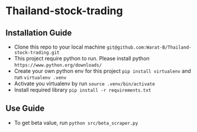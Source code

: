 # Thailand-stock-trading

## Installation Guide

- Clone this repo to your local machine `git@github.com:Warat-B/Thailand-stock-trading.git`
- This project require python to run. Please install python `https://www.python.org/downloads/`
- Create your own python env for this project `pip install virtualenv` and run `virtualenv .venv`
- Activate you virtualenv by run `source .venv/bin/activate`
- Install required library `pip install -r requirements.txt`

## Use Guide

- To get beta value, run `python src/beta_scraper.py`
